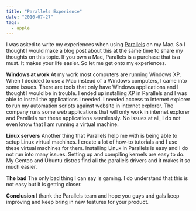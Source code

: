 ```yaml
---
title: "Parallels Experience"
date: "2010-07-27"
tags:
  - apple
---
```


I was asked to write my experiences when using [Parallels](http://www.parallels.com/) on my Mac. So I thought I would make a blog post about this at the same time to share my thoughts on this topic. If you own a Mac, Parallels is a purchase that is a must. It makes your life easier. So let me get onto my experiences.

**Windows at work** At my work most computers are running Windows XP. When I decided to use a Mac instead of a Windows computers, I came into some issues. There are tools that only have Windows applications and I thought I would be in trouble. I ended up installing XP in Parallels and I was able to install the applications I needed. I needed access to internet explorer to run my automation scripts against website in internet explorer. The company runs some web applications that will only work in internet explorer and Parallels run these applications seamlessly. No issues at all, I do not even know that I am running a virtual machine.

**Linux servers** Another thing that Parallels help me with is being able to setup Linux virtual machines. I create a lot of how-to tutorials and I use these virtual machines for them. Installing Linux in Parallels is easy and I do not run into many issues. Setting up and compiling kernels are easy to do. My Gentoo and Ubuntu distros find all the parallels drivers and it makes it so much easier.

**The bad** The only bad thing I can say is gaming. I do understand that this is not easy but it is getting closer.

**Conclusion** I thank the Parallels team and hope you guys and gals keep improving and keep bring in new features for your product.
